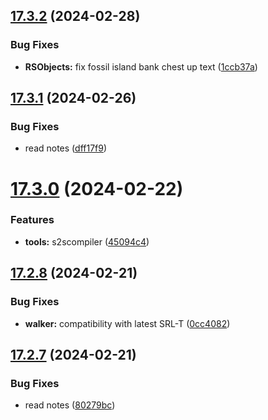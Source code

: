 ## [17.3.2](https://github.com/Torwent/WaspLib/compare/v17.3.1...v17.3.2) (2024-02-28)


### Bug Fixes

* **RSObjects:** fix fossil island bank chest up text ([1ccb37a](https://github.com/Torwent/WaspLib/commit/1ccb37ab5562b4f26d3033e39e6a51fd4ccb7df4))



## [17.3.1](https://github.com/Torwent/WaspLib/compare/v17.3.0...v17.3.1) (2024-02-26)


### Bug Fixes

* read notes ([dff17f9](https://github.com/Torwent/WaspLib/commit/dff17f963cf665bbddaac30f78e3bfc07afc9016))



# [17.3.0](https://github.com/Torwent/WaspLib/compare/v17.2.8...v17.3.0) (2024-02-22)


### Features

* **tools:** s2scompiler ([45094c4](https://github.com/Torwent/WaspLib/commit/45094c4dc55f2c451f30b534ce4d9c82100d28d1))



## [17.2.8](https://github.com/Torwent/WaspLib/compare/v17.2.7...v17.2.8) (2024-02-21)


### Bug Fixes

* **walker:** compatibility with latest SRL-T ([0cc4082](https://github.com/Torwent/WaspLib/commit/0cc4082e79e9c7b8334532f8b9f1bbb355367f5d))



## [17.2.7](https://github.com/Torwent/WaspLib/compare/v17.2.6...v17.2.7) (2024-02-21)


### Bug Fixes

* read notes ([80279bc](https://github.com/Torwent/WaspLib/commit/80279bcfc8cc01ea95295c9dad30d90951b99c98))



